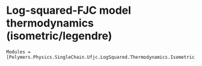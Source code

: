 # Log-squared-FJC model thermodynamics (isometric/legendre)

```@autodocs
Modules = [Polymers.Physics.SingleChain.Ufjc.LogSquared.Thermodynamics.Isometric.Legendre]
```
